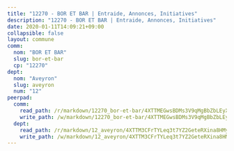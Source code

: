 ```yaml
---
title: "12270 - BOR ET BAR | Entraide, Annonces, Initiatives"
description: "12270 - BOR ET BAR | Entraide, Annonces, Initiatives"
date: 2020-01-11T14:09:21+09:00
collapsible: false
layout: commune
comm:
  nom: "BOR ET BAR"
  slug: bor-et-bar
  cp: "12270"
dept:
  nom: "Aveyron"
  slug: aveyron
  num: "12"
peerpad:
  comm:
    read_path: /r/markdown/12270_bor-et-bar/4XTTMEGwsBDMs3V9qMgBbZbLEyX4dbkYzjbJU2P1Zuu5mrVT4
    write_path: /w/markdown/12270_bor-et-bar/4XTTMEGwsBDMs3V9qMgBbZbLEyX4dbkYzjbJU2P1Zuu5mrVT4-K3TgTksHy1HC8w2xG8vG6iyGF5cwCK3GBxNcYqAKfz9EK8De3amG1Fj9Xa5X2tYFp4SnnAtxZ6KPVG59UKn5dvYCUY4jw5HDz4EBRbQKfZMVHdX8eMkUp4DfDZtA9quzsAaunbNE
  dept:
    read_path: /r/markdown/12_aveyron/4XTTM3CFrTYLeq3t7YZ2GeteRXina8HMy585xLdATaEm28gJq
    write_path: /w/markdown/12_aveyron/4XTTM3CFrTYLeq3t7YZ2GeteRXina8HMy585xLdATaEm28gJq-K3TgUfu3tdsvnJNzfCjLcQBm4uQ83gag77qnaAo9pjUvbpQyfAVAxJdyULKffeJFVcGHHVraYZNVQhiGBeBUKBFLy2Vr8dapgU6tQCmoJQ6dgnoqRGmK9bSxqhW9VArfxRuTPcgV
---
```


